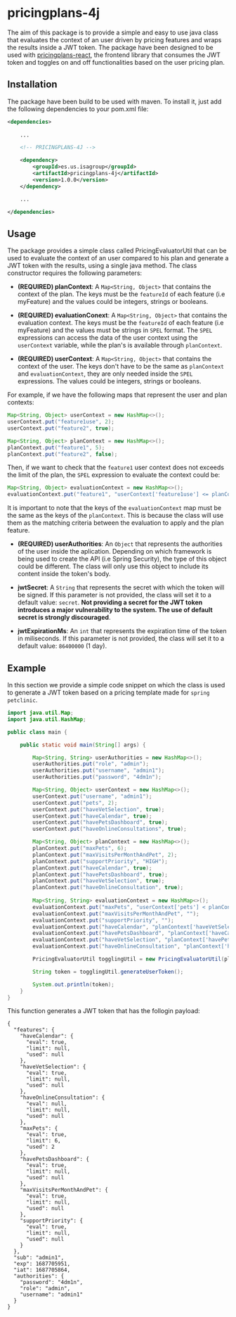 # pricingplans-4j

The aim of this package is to provide a simple and easy to use java class that evaluates the context of an user driven by pricing features and wraps the results inside a JWT token. The package have been designed to be used with [pricingplans-react](https://github.com/Alex-GF/pricingplans-react), the frontend library that consumes the JWT token and toggles on and off functionalities based on the user pricing plan.

## Installation

The package have been build to be used with maven. To install it, just add the following dependencies to your pom.xml file:

```xml
<dependencies>
    
    ...

    <!-- PRICINGPLANS-4J -->

    <dependency>
        <groupId>es.us.isagroup</groupId>
        <artifactId>pricingplans-4j</artifactId>
        <version>1.0.0</version>
    </dependency>

    ...

</dependencies>
```

## Usage

The package provides a simple class called PricingEvaluatorUtil that can be used to evaluate the context of an user compared to his plan and generate a JWT token with the results, using a single java method. The class constructor requires the following parameters:

- **(REQUIRED) planContext**: A `Map<String, Object>` that contains the context of the plan. The keys must be the `featureId` of each feature (i.e myFeature) and the values could be integers, strings or booleans.

- **(REQUIRED) evaluationConext**: A `Map<String, Object>` that contains the evaluation context. The keys must be the `featureId` of each feature (i.e myFeature) and the values must be strings in `SPEL` format. The `SPEL` expressions can access the data of the user context using the `userContext` variable, while the plan's is available through `planContext`. 

- **(REQUIRED) userContext**: A `Map<String, Object>` that contains the context of the user. The keys don't have to be the same as `planContext` and `evaluationContext`, they are only needed inside the `SPEL` expressions. The values could be integers, strings or booleans.

For example, if we have the following maps that represent the user and plan contexts:

```java
Map<String, Object> userContext = new HashMap<>();
userContext.put("feature1use", 2);
userContext.put("feature2", true);

Map<String, Object> planContext = new HashMap<>();
planContext.put("feature1", 5);
planContext.put("feature2", false);
```

Then, if we want to check that the `feature1` user context does not exceeds the limit of the plan, the `SPEL` expression to evaluate the context could be:

```java
Map<String, Object> evaluationContext = new HashMap<>();
evaluationContext.put("feature1", "userContext['feature1use'] <= planContext['feature1']");
```

It is important to note that the keys of the `evaluationContext` map must be the same as the keys of the `planContext`. This is because the class will use them as the matching criteria between the evaluation to apply and the plan feature.

- **(REQUIRED) userAuthorities**: An `Object` that represents the authorities of the user inside the aplication. Depending on which framework is being used to create the API (i.e Spring Security), the type of this object could be different. The class will only use this object to include its content inside the token's body.

- **jwtSecret**: A `String` that represents the secret with which the token will be signed. If this parameter is not provided, the class will set it to a default value: `secret`. **Not providing a secret for the JWT token introduces a major vulnerability to the system. The use of default secret is strongly discouraged**.

- **jwtExpirationMs**: An `int` that represents the expiration time of the token in miliseconds. If this parameter is not provided, the class will set it to a default value: `86400000` (1 day).

## Example

In this section we provide a simple code snippet on which the class is used to generate a JWT token based on a pricing template made for `spring petclinic`.

```java
import java.util.Map;
import java.util.HashMap;

public class main {

    public static void main(String[] args) {

        Map<String, String> userAuthorities = new HashMap<>();
        userAuthorities.put("role", "admin");
        userAuthorities.put("username", "admin1");
        userAuthorities.put("password", "4dm1n");

        Map<String, Object> userContext = new HashMap<>();
        userContext.put("username", "admin1");
        userContext.put("pets", 2);
        userContext.put("haveVetSelection", true);
        userContext.put("haveCalendar", true);
        userContext.put("havePetsDashboard", true);
        userContext.put("haveOnlineConsultations", true);

        Map<String, Object> planContext = new HashMap<>();
        planContext.put("maxPets", 6);
        planContext.put("maxVisitsPerMonthAndPet", 2);
        planContext.put("supportPriority", "HIGH");
        planContext.put("haveCalendar", true);
        planContext.put("havePetsDashboard", true);
        planContext.put("haveVetSelection", true);
        planContext.put("haveOnlineConsultation", true);
        
        Map<String, String> evaluationContext = new HashMap<>();
        evaluationContext.put("maxPets", "userContext['pets'] < planContext['maxPets']");
        evaluationContext.put("maxVisitsPerMonthAndPet", "");
        evaluationContext.put("supportPriority", "");
        evaluationContext.put("haveCalendar", "planContext['haveVetSelection']");
        evaluationContext.put("havePetsDashboard", "planContext['haveCalendar']");
        evaluationContext.put("haveVetSelection", "planContext['havePetsDashboard']");
        evaluationContext.put("haveOnlineConsultation", "planContext['haveOnlineConsultations']");

        PricingEvaluatorUtil togglingUtil = new PricingEvaluatorUtil(planContext, evaluationContext, userContext, userAuthorities, "secret", 86400);

        String token = togglingUtil.generateUserToken();

        System.out.println(token);
    }
}

```

This function generates a JWT token that has the follogin payload:

```
{
  "features": {
    "haveCalendar": {
      "eval": true,
      "limit": null,
      "used": null
    },
    "haveVetSelection": {
      "eval": true,
      "limit": null,
      "used": null
    },
    "haveOnlineConsultation": {
      "eval": null,
      "limit": null,
      "used": null
    },
    "maxPets": {
      "eval": true,
      "limit": 6,
      "used": 2
    },
    "havePetsDashboard": {
      "eval": true,
      "limit": null,
      "used": null
    },
    "maxVisitsPerMonthAndPet": {
      "eval": true,
      "limit": null,
      "used": null
    },
    "supportPriority": {
      "eval": true,
      "limit": null,
      "used": null
    }
  },
  "sub": "admin1",
  "exp": 1687705951,
  "iat": 1687705864,
  "authorities": {
    "password": "4dm1n",
    "role": "admin",
    "username": "admin1"
  }
}
```